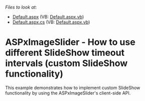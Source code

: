 <!-- default file list -->
*Files to look at*:

* [Default.aspx](./CS/E4913/Default.aspx) (VB: [Default.aspx.vb](./VB/E4913/Default.aspx.vb))
* [Default.aspx.cs](./CS/E4913/Default.aspx.cs) (VB: [Default.aspx.vb](./VB/E4913/Default.aspx.vb))
<!-- default file list end -->
# ASPxImageSlider - How to use different SlideShow timeout intervals (custom SlideShow functionality)


<p>This example demonstrates how to implement custom SlideShow functionality by using the ASPxImageSlider's client-side API.</p>

<br/>


